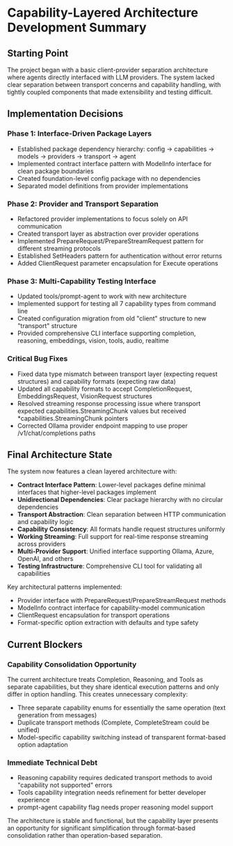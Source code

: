 # Capability-Layered Architecture Development Summary

## Starting Point

The project began with a basic client-provider separation architecture where agents directly interfaced with LLM providers. The system lacked clear separation between transport concerns and capability handling, with tightly coupled components that made extensibility and testing difficult.

## Implementation Decisions

### Phase 1: Interface-Driven Package Layers
- Established package dependency hierarchy: config → capabilities → models → providers → transport → agent
- Implemented contract interface pattern with ModelInfo interface for clean package boundaries
- Created foundation-level config package with no dependencies
- Separated model definitions from provider implementations

### Phase 2: Provider and Transport Separation
- Refactored provider implementations to focus solely on API communication
- Created transport layer as abstraction over provider operations
- Implemented PrepareRequest/PrepareStreamRequest pattern for different streaming protocols
- Established SetHeaders pattern for authentication without error returns
- Added ClientRequest parameter encapsulation for Execute operations

### Phase 3: Multi-Capability Testing Interface
- Updated tools/prompt-agent to work with new architecture
- Implemented support for testing all 7 capability types from command line
- Created configuration migration from old "client" structure to new "transport" structure
- Provided comprehensive CLI interface supporting completion, reasoning, embeddings, vision, tools, audio, realtime

### Critical Bug Fixes
- Fixed data type mismatch between transport layer (expecting request structures) and capability formats (expecting raw data)
- Updated all capability formats to accept CompletionRequest, EmbeddingsRequest, VisionRequest structures
- Resolved streaming response processing issue where transport expected capabilities.StreamingChunk values but received *capabilities.StreamingChunk pointers
- Corrected Ollama provider endpoint mapping to use proper /v1/chat/completions paths

## Final Architecture State

The system now features a clean layered architecture with:

- **Contract Interface Pattern**: Lower-level packages define minimal interfaces that higher-level packages implement
- **Unidirectional Dependencies**: Clear package hierarchy with no circular dependencies
- **Transport Abstraction**: Clean separation between HTTP communication and capability logic
- **Capability Consistency**: All formats handle request structures uniformly
- **Working Streaming**: Full support for real-time response streaming across providers
- **Multi-Provider Support**: Unified interface supporting Ollama, Azure, OpenAI, and others
- **Testing Infrastructure**: Comprehensive CLI tool for validating all capabilities

Key architectural patterns implemented:
- Provider interface with PrepareRequest/PrepareStreamRequest methods
- ModelInfo contract interface for capability-model communication
- ClientRequest encapsulation for transport operations
- Format-specific option extraction with defaults and type safety

## Current Blockers

### Capability Consolidation Opportunity
The current architecture treats Completion, Reasoning, and Tools as separate capabilities, but they share identical execution patterns and only differ in option handling. This creates unnecessary complexity:

- Three separate capability enums for essentially the same operation (text generation from messages)
- Duplicate transport methods (Complete, CompleteStream could be unified)
- Model-specific capability switching instead of transparent format-based option adaptation

### Immediate Technical Debt
- Reasoning capability requires dedicated transport methods to avoid "capability not supported" errors
- Tools capability integration needs refinement for better developer experience
- prompt-agent capability flag needs proper reasoning model support

The architecture is stable and functional, but the capability layer presents an opportunity for significant simplification through format-based consolidation rather than operation-based separation.